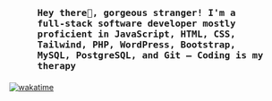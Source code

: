 <h3 style="margin: 50px 50px 20px 50px" align="left">
        <samp>Hey there👋, gorgeous stranger! I'm a full-stack software developer mostly proficient in JavaScript, HTML, CSS, Tailwind, PHP, WordPress, Bootstrap, MySQL, PostgreSQL, and Git — Coding is my therapy
        </samp>
</h3>

[![wakatime](https://wakatime.com/badge/user/bd6cfd94-b930-4391-8d7e-8d2303ce9d40.svg?style=for-the-badge)](https://wakatime.com/@bd6cfd94-b930-4391-8d7e-8d2303ce9d40)
